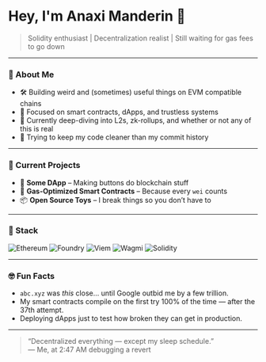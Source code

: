 # Hey, I'm Anaxi Manderin 👋

> Solidity enthusiast | Decentralization realist | Still waiting for gas fees to go down

---

### 🧪 About Me

- 🛠️ Building weird and (sometimes) useful things on EVM compatible chains
- 🔐 Focused on smart contracts, dApps, and trustless systems
- 🧠 Currently deep-diving into L2s, zk-rollups, and whether or not any of this is real
- 🧘 Trying to keep my code cleaner than my commit history

---

### 🚀 Current Projects

- 🧱 **Some DApp** – Making buttons do blockchain stuff  
- 🔄 **Gas-Optimized Smart Contracts** – Because every `wei` counts  
- 📦 **Open Source Toys** – I break things so you don’t have to

---

### 🧰 Stack

![Ethereum](https://img.shields.io/badge/-Ethereum-363636?logo=ethereum&logoColor=white)
![Foundry](https://img.shields.io/badge/-Foundry-363636?logo=foundry&logoColor=white)
![Viem](https://img.shields.io/badge/-Viem-363636?logo=viem&logoColor=white)
![Wagmi](https://img.shields.io/badge/-Wagmi-363636?logo=wagmi&logoColor=white)
![Solidity](https://img.shields.io/badge/-Solidity-363636?logo=solidity&logoColor=white)

---

### 🤓 Fun Facts

- `abc.xyz` was *this* close… until Google outbid me by a few trillion.
- My smart contracts compile on the first try 100% of the time — after the 37th attempt.
- Deploying dApps just to test how broken they can get in production.

---

> “Decentralized everything — except my sleep schedule.”  
> — Me, at 2:47 AM debugging a revert
